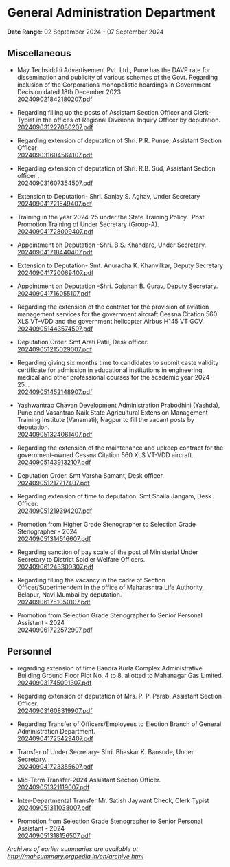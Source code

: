 # General Administration Department

**Date Range**: 02 September 2024 - 07 September 2024


## Miscellaneous
- May Techsiddhi Advertisement Pvt. Ltd., Pune has the DAVP rate for dissemination and publicity of various schemes of the Govt. Regarding inclusion of the Corporations monopolistic hoardings in Government Decision dated 18th December 2023\
  [202409021842180207.pdf](https://gr.maharashtra.gov.in/Site/Upload/Government%20Resolutions/English/202409021842180207.pdf)

- Regarding filling up the posts of Assistant Section Officer and Clerk-Typist in the offices of Regional Divisional Inquiry Officer by deputation.\
  [202409031227080207.pdf](https://gr.maharashtra.gov.in/Site/Upload/Government%20Resolutions/English/202409031227080207.pdf)

- Regarding extension of deputation of Shri. P.R. Punse, Assistant Section Officer\
  [202409031604564107.pdf](https://gr.maharashtra.gov.in/Site/Upload/Government%20Resolutions/English/202409031604564107.pdf)

- Regarding extension of deputation of Shri. R.B. Sud, Assistant Section officer .\
  [202409031607354507.pdf](https://gr.maharashtra.gov.in/Site/Upload/Government%20Resolutions/English/202409031607354507.pdf)

- Extension to  Deputation- Shri. Sanjay S. Aghav,  Under Secretary\
  [202409041721549407.pdf](https://gr.maharashtra.gov.in/Site/Upload/Government%20Resolutions/English/202409041721549407.pdf)

- Training in the year 2024-25 under the State Training Policy.. Post Promotion Training of Under Secretary (Group-A).\
  [202409041728009407.pdf](https://gr.maharashtra.gov.in/Site/Upload/Government%20Resolutions/English/202409041728009407.pdf)

- Appointment on Deputation -Shri. B.S. Khandare, Under Secretary.\
  [202409041718440407.pdf](https://gr.maharashtra.gov.in/Site/Upload/Government%20Resolutions/English/202409041718440407.pdf)

- Extension to  Deputation- Smt. Anuradha K. Khanvilkar, Deputy Secretary\
  [202409041720069407.pdf](https://gr.maharashtra.gov.in/Site/Upload/Government%20Resolutions/English/202409041720069407.pdf)

- Appointment on Deputation -Shri. Gajanan B. Gurav, Deputy Secretary.\
  [202409041716055107.pdf](https://gr.maharashtra.gov.in/Site/Upload/Government%20Resolutions/English/202409041716055107.pdf)

- Regarding the extension of the contract for the provision of aviation management services for the government aircraft Cessna Citation 560 XLS VT-VDD and the government helicopter Airbus H145 VT GOV.\
  [202409051443574507.pdf](https://gr.maharashtra.gov.in/Site/Upload/Government%20Resolutions/English/202409051443574507.pdf)

- Deputation Order. Smt Arati Patil, Desk officer.\
  [202409051215029007.pdf](https://gr.maharashtra.gov.in/Site/Upload/Government%20Resolutions/English/202409051215029007.pdf)

- Regarding giving six months time to candidates to submit caste validity certificate for admission in educational institutions in engineering, medical and other professional courses for the academic year 2024-25...\
  [202409051452148907.pdf](https://gr.maharashtra.gov.in/Site/Upload/Government%20Resolutions/English/202409051452148907.pdf)

- Yashwantrao Chavan Development Administration Prabodhini (Yashda), Pune and Vasantrao Naik State Agricultural Extension Management Training Institute (Vanamati), Nagpur to fill the vacant posts by deputation.\
  [202409051324061407.pdf](https://gr.maharashtra.gov.in/Site/Upload/Government%20Resolutions/English/202409051324061407.pdf)

- Regarding the extension of the maintenance and upkeep contract for the government-owned Cessna Citation 560 XLS VT-VDD aircraft.\
  [202409051439132107.pdf](https://gr.maharashtra.gov.in/Site/Upload/Government%20Resolutions/English/202409051439132107.pdf)

- Deputation Order. Smt Varsha Samant, Desk officer.\
  [202409051217217407.pdf](https://gr.maharashtra.gov.in/Site/Upload/Government%20Resolutions/English/202409051217217407.pdf)

- Regarding extension of time to deputation. Smt.Shaila Jangam, Desk Officer.\
  [202409051219394207.pdf](https://gr.maharashtra.gov.in/Site/Upload/Government%20Resolutions/English/202409051219394207.pdf)

- Promotion from Higher Grade Stenographer to Selection Grade Stenographer   - 2024\
  [202409051314516607.pdf](https://gr.maharashtra.gov.in/Site/Upload/Government%20Resolutions/English/202409051314516607.pdf)

- Regarding sanction of pay scale of the post of Ministerial Under Secretary to District Soldier Welfare Officers.\
  [202409061243309307.pdf](https://gr.maharashtra.gov.in/Site/Upload/Government%20Resolutions/English/202409061243309307.pdf)

- Regarding filling the vacancy in the cadre of Section Officer/Superintendent in the office of Maharashtra Life Authority, Belapur, Navi Mumbai by deputation.\
  [202409061751050107.pdf](https://gr.maharashtra.gov.in/Site/Upload/Government%20Resolutions/English/202409061751050107.pdf)

- Promotion from Selection Grade Stenographer to Senior Personal Assistant - 2024\
  [202409061722572907.pdf](https://gr.maharashtra.gov.in/Site/Upload/Government%20Resolutions/English/202409061722572907.pdf)

## Personnel
- regarding extension of time Bandra Kurla Complex Administrative Building Ground Floor Plot No. 4 to 8. allotted to Mahanagar Gas Limited.\
  [202409031745091307.pdf](https://gr.maharashtra.gov.in/Site/Upload/Government%20Resolutions/English/202409031745091307.pdf)

- Regarding extension of deputation of Mrs. P. P. Parab, Assistant Section Officer.\
  [202409031608319907.pdf](https://gr.maharashtra.gov.in/Site/Upload/Government%20Resolutions/English/202409031608319907.pdf)

- Regarding Transfer of Officers/Employees to Election Branch of General Administration Department.\
  [202409041725429407.pdf](https://gr.maharashtra.gov.in/Site/Upload/Government%20Resolutions/English/202409041725429407.pdf)

- Transfer of Under Secretary- Shri. Bhaskar K. Bansode, Under Secretary.\
  [202409041723355607.pdf](https://gr.maharashtra.gov.in/Site/Upload/Government%20Resolutions/English/202409041723355607.pdf)

- Mid-Term Transfer-2024 Assistant Section Officer.\
  [202409051321119007.pdf](https://gr.maharashtra.gov.in/Site/Upload/Government%20Resolutions/English/202409051321119007.pdf)

- Inter-Departmental Transfer Mr. Satish Jaywant Check, Clerk Typist\
  [202409051311038007.pdf](https://gr.maharashtra.gov.in/Site/Upload/Government%20Resolutions/English/202409051311038007.pdf)

- Promotion from Selection Grade Stenographer to Senior Personal Assistant - 2024\
  [202409051318156507.pdf](https://gr.maharashtra.gov.in/Site/Upload/Government%20Resolutions/English/202409051318156507.pdf)


*Archives of earlier summaries are available at http://mahsummary.orgpedia.in/en/archive.html*